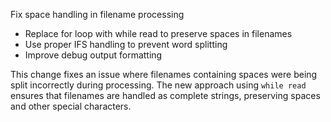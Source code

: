 Fix space handling in filename processing

- Replace for loop with while read to preserve spaces in filenames
- Use proper IFS handling to prevent word splitting
- Improve debug output formatting

This change fixes an issue where filenames containing spaces were being split
incorrectly during processing. The new approach using `while read` ensures that
filenames are handled as complete strings, preserving spaces and other special
characters. 